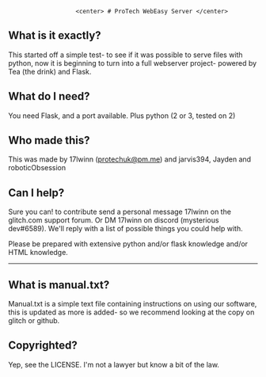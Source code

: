                        <center> # ProTech WebEasy Server </center>
                        
What is it exactly?
-------------------

This started off a simple test- to see if it was possible to serve files with python,
now it is beginning to turn into a full webserver project- powered by Tea (the drink)
and Flask.


What do I need?
--------------------

You need Flask, and a port available. Plus python (2 or 3, tested on 2)


Who made this?
--------------------

This was made by 17lwinn (protechuk@pm.me) and jarvis394, Jayden and roboticObsession


Can I help?
--------------------

Sure you can! to contribute send a personal message 17lwinn on the glitch.com support
forum. Or DM 17lwinn on discord (mysterious dev#6589). We'll reply with a list of
possible things you could help with.

Please be prepared with extensive python and/or flask knowledge and/or HTML knowledge.

--------------------


What is manual.txt?
----------------------

Manual.txt is a simple text file containing instructions on using our software, this
is updated as more is added- so we recommend looking at the copy on glitch or github.


Copyrighted?
-----------------------

Yep, see the LICENSE. I'm not a lawyer but know a bit of the law.
